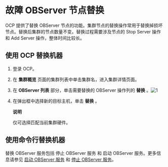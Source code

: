故障 OBServer 节点替换
=====================================

OCP 提供了替换 OBServer 节点的功能。集群节点的替换操作常用于替换掉损坏节点。替换后集群的节点数量不变。替换过程需要涉及节点的 Stop Server 操作和 Add Server 操作，整体时间比较长。

使用 OCP 替换机器
--------------------------------

1. 登录 OCP。

2. 在 **集群概览** 页面的集群列表中单击集群名，进入集群详情页面。

3. 在 **OBServer 列表** 部分，单击需要替换的 OBServer 操作列的 **替换** 。![1](http://icms-x-dita.oss-cn-zhangjiakou.aliyuncs.com/xdita-output/zh-CN/task14977521/images/p271618.png?Expires=7258146976&OSSAccessKeyId=LTAIJfoPL6wmrirR&Signature=teKg8pDmDor01J4P2GraCoup59o%3D)

4. 在弹出框中选择新的目标主机，单击 **替换** 。

   **说明**

   仅可选择匹配当前集群硬件。

使用命令行替换机器
------------------------------

替换 OBServer 服务包括 停止 OBServer 服务 和 启动 OBServer 服务。更多信息请参见 [启动 OBServer 服务](../1.service-related/1.start-the-OBServer-service.md) 和 [停止 OBServer 服务](../1.service-related/2.stop-the-OBServer-service.md)。
